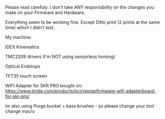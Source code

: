Please read carefuly: I don't take ANY responsibility on the changes you make on your Firmware and Hardware.

Everything seem to be working fine. Except Ditto print (2 prints at the same time) which I didn't test.



My machine:

IDEX Kinematics

TMC2209 drivers (I'm NOT using sensorless homing)

Optical Endstops

TFT35 touch screen

WIFI Adapter for SKR PRO bought on:
https://www.tindie.com/products/pcr/reprapfirmware-wifi-adapterboard-for-skr-pro/

Im also using Purge bucket + bass brushes - so please change your tool change macro